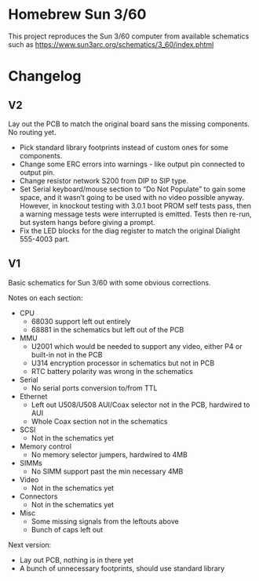 # Homebrew Sun 3/60
This project reproduces the Sun 3/60 computer from available schematics such as https://www.sun3arc.org/schematics/3_60/index.phtml
# Changelog
## V2
Lay out the PCB to match the original board sans the missing components. No routing yet.
- Pick standard library footprints instead of custom ones for some components.
- Change some ERC errors into warnings - like output pin connected to output pin.
- Change resistor network S200 from DIP to SIP type.
- Set Serial keyboard/mouse section to “Do Not Populate” to gain some space, and it wasn’t going to be used with no video possible anyway. However, in knockout testing with 3.0.1 boot PROM self tests pass, then a warning message tests were interrupted is emitted. Tests then re-run, but system hangs before giving a prompt.
- Fix the LED blocks for the diag register to match the original Dialight 555-4003 part.

## V1
Basic schematics for Sun 3/60 with some obvious corrections.

Notes on each section:
- CPU
  - 68030 support left out entirely
  - 68881 in the schematics but left out of the PCB
- MMU
  - U2001 which would be needed to support any video, either P4 or built-in not in the PCB
  - U314 encryption processor in schematics but not in PCB
  - RTC battery polarity was wrong in the schematics
- Serial
  - No serial ports conversion to/from TTL
- Ethernet
  - Left out U508/U508 AUI/Coax selector not in the PCB, hardwired to AUI
  - Whole Coax section not in the schematics
- SCSI
  - Not in the schematics yet
- Memory control
  - No memory selector jumpers, hardwired to 4MB
- SIMMs
  - No SIMM support past the min necessary 4MB
- Video
  - Not in the schematics yet
- Connectors
  - Not in the schematics yet
- Misc
  - Some missing signals from the leftouts above
  - Bunch of caps left out

Next version:
- Lay out PCB, nothing is in there yet
- A bunch of unnecessary footprints, should use standard library
